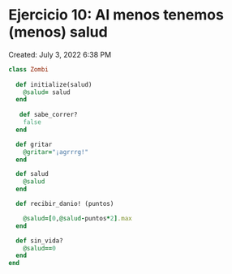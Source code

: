 # Ejercicio 10: Al menos tenemos (menos) salud

Created: July 3, 2022 6:38 PM

```ruby
class Zombi
  
  def initialize(salud)
    @salud= salud
  end
  
   def sabe_correr?
    false
  end

  def gritar
    @gritar="¡agrrrg!"
  end

  def salud
    @salud
  end

  def recibir_danio! (puntos)

    @salud=[0,@salud-puntos*2].max
  end

  def sin_vida?
    @salud==0
  end
end

```
